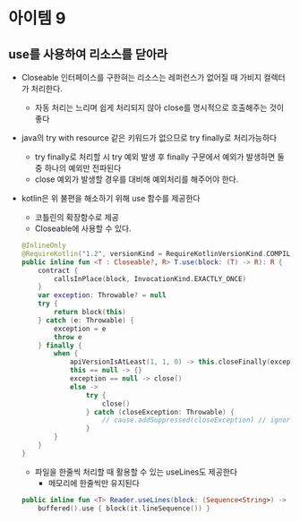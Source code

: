# 아이템 9

## use를 사용하여 리소스를 닫아라

- Closeable 인터페이스를 구한혀는 리소스는 레퍼런스가 없어질 때 가비지 컬렉터가 처리한다.
    - 자동 처리는 느리며 쉽게 처리되지 않아 close를 명시적으로 호출해주는 것이 좋다
- java의 try with resource 같은 키워드가 없으므로 try finally로 처리가능하다
    - try finally로 처리할 시 try 예외 발생 후 finally 구문에서 예외가 발생하면 둘 중 하나의 예외만 전파된다
    - close 예외가 발생할 경우를 대비해 예외처리를 해주어야 한다.
- kotlin은 위 불편을 해소하기 위해 use 함수를 제공한다
    - 코틀린의 확장함수로 제공
    - Closeable에 사용할 수 있다.
    
    ```kotlin
    @InlineOnly
    @RequireKotlin("1.2", versionKind = RequireKotlinVersionKind.COMPILER_VERSION, message = "Requires newer compiler version to be inlined correctly.")
    public inline fun <T : Closeable?, R> T.use(block: (T) -> R): R {
        contract {
            callsInPlace(block, InvocationKind.EXACTLY_ONCE)
        }
        var exception: Throwable? = null
        try {
            return block(this)
        } catch (e: Throwable) {
            exception = e
            throw e
        } finally {
            when {
                apiVersionIsAtLeast(1, 1, 0) -> this.closeFinally(exception)
                this == null -> {}
                exception == null -> close()
                else ->
                    try {
                        close()
                    } catch (closeException: Throwable) {
                        // cause.addSuppressed(closeException) // ignored here
                    }
            }
        }
    }
    ```
    
    - 파일을 한줄씩 처리할 때 활용할 수 있는 useLines도 제공한다
        - 메모리에 한줄씩만 유지된다
    
    ```kotlin
    public inline fun <T> Reader.useLines(block: (Sequence<String>) -> T): T =
        buffered().use { block(it.lineSequence()) }
    ```